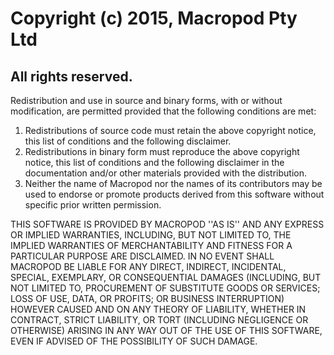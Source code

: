 Copyright (c) 2015, Macropod Pty Ltd
====================================
All rights reserved.
--------------------
  
Redistribution and use in source and binary forms, with or without
modification, are permitted provided that the following conditions are met:  
1. Redistributions of source code must retain the above copyright
   notice, this list of conditions and the following disclaimer.  
2. Redistributions in binary form must reproduce the above copyright
   notice, this list of conditions and the following disclaimer in the
   documentation and/or other materials provided with the distribution.  
3. Neither the name of Macropod nor the names of its contributors may be used
   to endorse or promote products derived from this software without specific
   prior written permission.
  
THIS SOFTWARE IS PROVIDED BY MACROPOD ''AS IS'' AND ANY EXPRESS OR IMPLIED
WARRANTIES, INCLUDING, BUT NOT LIMITED TO, THE IMPLIED WARRANTIES OF
MERCHANTABILITY AND FITNESS FOR A PARTICULAR PURPOSE ARE DISCLAIMED. IN NO
EVENT SHALL MACROPOD BE LIABLE FOR ANY DIRECT, INDIRECT, INCIDENTAL, SPECIAL,
EXEMPLARY, OR CONSEQUENTIAL DAMAGES (INCLUDING, BUT NOT LIMITED TO,
PROCUREMENT OF SUBSTITUTE GOODS OR SERVICES; LOSS OF USE, DATA, OR PROFITS; OR
BUSINESS INTERRUPTION) HOWEVER CAUSED AND ON ANY THEORY OF LIABILITY, WHETHER
IN CONTRACT, STRICT LIABILITY, OR TORT (INCLUDING NEGLIGENCE OR OTHERWISE)
ARISING IN ANY WAY OUT OF THE USE OF THIS SOFTWARE, EVEN IF ADVISED OF THE
POSSIBILITY OF SUCH DAMAGE.
